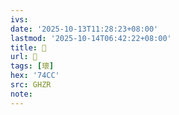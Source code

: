 ```yaml
---
ivs:
date: '2025-10-13T11:28:23+08:00'
lastmod: '2025-10-14T06:42:22+08:00'
title: 󰜲
url: 󰜲
tags: [瓌]
hex: '74CC'
src: GHZR
note:
---
```


